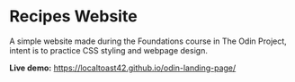 # Recipes Website

A simple website made during the Foundations course in The Odin Project, intent is to practice CSS styling and webpage design.

**Live demo:** https://localtoast42.github.io/odin-landing-page/